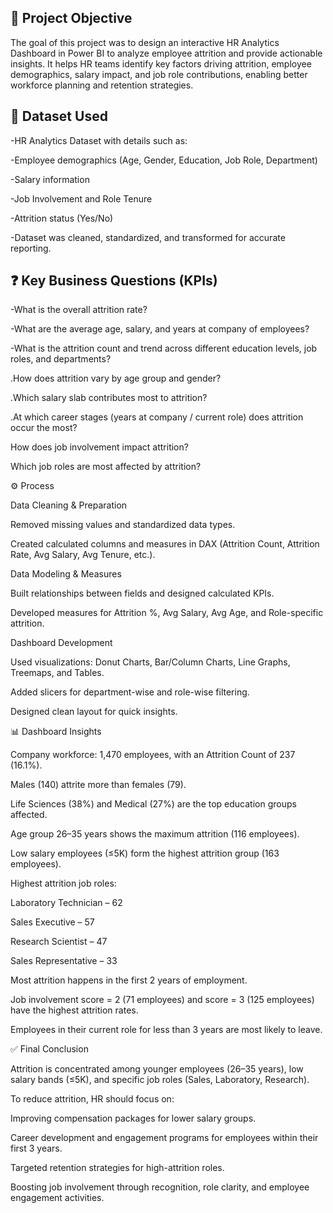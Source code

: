 ## 📌 Project Objective

The goal of this project was to design an interactive HR Analytics Dashboard in Power BI to analyze employee attrition and provide actionable insights. It helps HR teams identify key factors driving attrition, employee demographics, salary impact, and job role contributions, enabling better workforce planning and retention strategies.

## 📂 Dataset Used

-HR Analytics Dataset with details such as:

-Employee demographics (Age, Gender, Education, Job Role, Department)

-Salary information

-Job Involvement and Role Tenure

-Attrition status (Yes/No)

-Dataset was cleaned, standardized, and transformed for accurate reporting.

## ❓ Key Business Questions (KPIs)

-What is the overall attrition rate?

-What are the average age, salary, and years at company of employees?

-What is the attrition count and trend across different education levels, job roles, and departments?

.How does attrition vary by age group and gender?

.Which salary slab contributes most to attrition?

.At which career stages (years at company / current role) does attrition occur the most?

How does job involvement impact attrition?

Which job roles are most affected by attrition?

⚙️ Process

Data Cleaning & Preparation

Removed missing values and standardized data types.

Created calculated columns and measures in DAX (Attrition Count, Attrition Rate, Avg Salary, Avg Tenure, etc.).

Data Modeling & Measures

Built relationships between fields and designed calculated KPIs.

Developed measures for Attrition %, Avg Salary, Avg Age, and Role-specific attrition.

Dashboard Development

Used visualizations: Donut Charts, Bar/Column Charts, Line Graphs, Treemaps, and Tables.

Added slicers for department-wise and role-wise filtering.

Designed clean layout for quick insights.

📊 Dashboard Insights

Company workforce: 1,470 employees, with an Attrition Count of 237 (16.1%).

Males (140) attrite more than females (79).

Life Sciences (38%) and Medical (27%) are the top education groups affected.

Age group 26–35 years shows the maximum attrition (116 employees).

Low salary employees (≤5K) form the highest attrition group (163 employees).

Highest attrition job roles:

Laboratory Technician – 62

Sales Executive – 57

Research Scientist – 47

Sales Representative – 33

Most attrition happens in the first 2 years of employment.

Job involvement score = 2 (71 employees) and score = 3 (125 employees) have the highest attrition rates.

Employees in their current role for less than 3 years are most likely to leave.

✅ Final Conclusion

Attrition is concentrated among younger employees (26–35 years), low salary bands (≤5K), and specific job roles (Sales, Laboratory, Research).

To reduce attrition, HR should focus on:

Improving compensation packages for lower salary groups.

Career development and engagement programs for employees within their first 3 years.

Targeted retention strategies for high-attrition roles.

Boosting job involvement through recognition, role clarity, and employee engagement activities.
